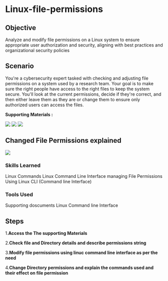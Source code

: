 # Linux-file-permissions


## Objective

Analyze and modify file permissions on a Linux system to ensure appropriate user authorization and security, aligning with best practices and organizational security policies 


## Scenario

You're a cybersecurity expert tasked with checking and adjusting file permissions on a system used by a research team. Your goal is to make sure the right people have access to the right files to keep the system secure. You'll look at the current permissions, decide if they're correct, and then either leave them as they are or change them to ensure only authorized users can access the files.


**Supporting Materials :**

<a href="https://docs.google.com/document/d/1A3xiUi9wbXf5lGvRwm8oFsXq18Q8mP7FUDNndjj89zc/template/preview"><img src="https://img.shields.io/badge/-GoogleDOC:File Permissions in Linux-FFFF?&style=for-the-badge&logo=Google&logoColor=white" /></a>
<a href="https://docs.google.com/document/d/1t-9o-bPndpOIh9577FJobiakS10kJxgIKrB6GG7EPwA/template/preview?resourcekey=0-623w2JztdmNSu3nDbsQJcQ"><img src="https://img.shields.io/badge/-GoogleDOC:Instructions for including Linux commands-FFFF?&style=for-the-badge&logo=Google&logoColor=white" /></a>
<a href="https://docs.google.com/document/d/1F3-8XQZsNagSzTkJwFzOGY5OHbGbMRtlb8GbmXE_gCc/template/preview?resourcekey=0-UUEu0EyFFvMf0SAipcel6w"><img src="https://img.shields.io/badge/-GoogleDOC:Current file Permisisions-FFFF?&style=for-the-badge&logo=Google&logoColor=white" /></a>

## Changed File Permissions explained

<a href="https://docs.google.com/document/d/1LXCLcO2JIvwhwR1eDhXW8zVicf5YQuGKId4q5BoUN-Q/edit?usp=sharing"><img src="https://img.shields.io/badge/-GoogleDOCS: Explained File Permissions changes-FFFF?&style=for-the-badge&logo=Google&logoColor=white" /></a>



### Skills Learned

Linux Commands 
Linux Command Line Interface 
managing File Permissions Using Linux CLI (Command line Interface)  


### Tools Used

Supporting doscuments 
Linux Command line Interface 

## Steps

1.**Access the The supporting Materials** 

2.**Check file and Directory details and describe permissions string**

3.**Modify file permissions using linuc command line interface as per the need**

4.**Change Directory permissions and explain the commands used and their effect on file permission**
